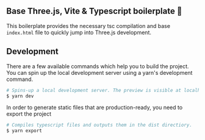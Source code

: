 ## Base Three.js, Vite & Typescript boilerplate 🎴

This boilerplate provides the necessary tsc compilation and base `index.html` file to quickly jump into Three.js development.

## Development

There are a few available commands which help you to build the project. You can spin up the local development server using a yarn's development command.

```bash
# Spins-up a local development server. The preview is visible at localhost:3000.
$ yarn dev
```

In order to generate static files that are production-ready, you need to export the project

```bash
# Compiles typescript files and outputs them in the dist directiory.
$ yarn export
```
